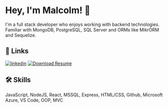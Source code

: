 
# Hey, I'm Malcolm! 👋


I'm a full stack developer who enjoys working with backend technologies. Familiar with MongoDB, PostgreSQL, SQL Server and ORMs like MikrORM and Sequelize.


## 🔗 Links
[![linkedin](https://img.shields.io/badge/linkedin-0A66C2?style=for-the-badge&logo=linkedin&logoColor=white)](https://www.linkedin.com/in/malcolm-little-50661b77/)
[![Download Resume](https://img.shields.io/badge/-Download%20Resume-success?style=for-the-badge)](https://github.com/malcolmlittle/malcolmlittle/raw/main/RESUME.pdf)


## 🛠 Skills
JavaScript, NodeJS, React, MSSQL, Express, HTML/CSS, Github, Microsoft Azure, VS Code, OOP, MVC

<!--
**malcolmlittle/malcolmlittle** is a ✨ _special_ ✨ repository because its `README.md` (this file) appears on your GitHub profile.

Here are some ideas to get you started:

- 🔭 I’m currently working on ...
- 🌱 I’m currently learning ...
- 👯 I’m looking to collaborate on ...
- 🤔 I’m looking for help with ...
- 💬 Ask me about ...
- 📫 How to reach me: ...
- 😄 Pronouns: ...
- ⚡ Fun fact: ...
-->
